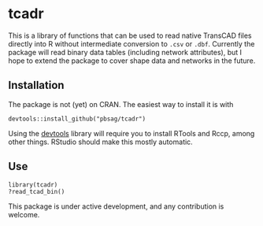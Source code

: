 tcadr
==============

This is a library of functions that can be used to read native TransCAD files
directly into R without intermediate conversion to `.csv` or `.dbf`. Currently 
the package will read binary data tables (including network attributes), but I 
hope to extend the package to cover shape data and networks in the future.

Installation
--------------
The package is not (yet) on CRAN. The easiest way to install it is with

    devtools::install_github("pbsag/tcadr")
    
Using the [devtools](https://github.com/hadley/devtools) library will require you
to install RTools and Rccp, among other things. RStudio should make this mostly
automatic.

Use
--------------

    library(tcadr)
    ?read_tcad_bin()
    

This package is under active development, and any contribution is welcome.

